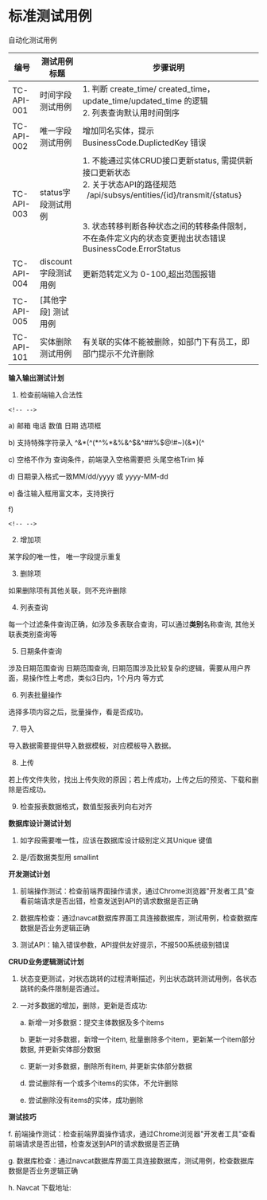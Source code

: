 标准测试用例
============

自动化测试用例

| 编号 | 测试用例标题 | 步骤说明 |
| --------- | ------ | ------ |
| TC-API-001 | 时间字段测试用例      | 1. 判断 create\_time/ created\_time，update\_time/updated\_time 的逻辑 <br> 2. 列表查询默认用时间倒序 <br/> |
| TC-API-002 | 唯一字段测试用例 | 增加同名实体，提示 BusinessCode.DuplictedKey 错误   |
| TC-API-003 | status字段测试用例    | 1. 不能通过实体CRUD接口更新status, 需提供新接口更新状态 <br>2. 关于状态API的路径规范<br>&nbsp;&nbsp;/api/subsys/entities/{id}/transmit/{status}<br/><br/> <br>3. 状态转移判断各种状态之间的转移条件限制，不在条件定义内的状态变更抛出状态错误 BusinessCode.ErrorStatus <br/>  |
| TC-API-004 | discount 字段测试用例 | 更新范转定义为 0-100,超出范围报错     |
| TC-API-005 | \[其他字段\] 测试用例 |                           |
| TC-API-101 | 实体删除测试用例      | 有关联的实体不能被删除，如部门下有员工，即部门提示不允许删除    |

**输入输出测试计划**

1.  检查前端输入合法性

```{=html}
<!-- -->
```
a)  邮箱 电话 数值 日期 选项框

b)  支持特殊字符录入 \^&\*(\^(\*\^%\*&%&\^\$&\^\#\#%\$@!\#\~)(&\*)(\^

c)  空格不作为 查询条件，前端录入空格需要把 头尾空格Trim 掉

d)  日期录入格式一致MM/dd/yyyy 或 yyyy-MM-dd

e)  备注输入框用富文本，支持换行

f)  

```{=html}
<!-- -->
```
2.  增加项

某字段的唯一性， 唯一字段提示重复

3.  删除项

如果删除项有其他关联，则不充许删除

4.  列表查询

每一个过滤条件查询正确，如涉及多表联合查询，可以通过**类别**名称查询,
其他关联表类别查询等

5.  日期条件查询

涉及日期范围查询 日期范围查询,
日期范围涉及比较复杂的逻辑，需要从用户界面，易操作性上考虑，类似3日内，1个月内
等方式

6.  列表批量操作

选择多项内容之后，批量操作，看是否成功。

7.  导入

导入数据需要提供导入数据模板，对应模板导入数据。

8.  上传

若上传文件失败，找出上传失败的原因；若上传成功，上传之后的预览、下载和删除是否成功。

9.  检查报表数据格式，数值型报表列向右对齐

**数据库设计测试计划**

1.  如字段需要唯一性，应该在数据库设计级别定义其Unique 键值

2.  是/否数据类型用 smallint

**开发测试计划**

1.  前端操作测试：检查前端界面操作请求，通过Chrome浏览器"开发者工具"查看前端请求是否出错，检查发送到API的请求数据是否正确

2.  数据库检查：通过navcat数据库界面工具连接数据库，测试用例，检查数据库数据是否业务逻辑正确

3.  测试API：输入错误参数，API提供友好提示，不报500系统级别错误

**CRUD业务逻辑测试计划**

1.  状态变更测试，对状态跳转的过程清晰描述，列出状态跳转测试用例，各状态跳转的条件限制是否通过。

2.  一对多数据的增加，删除，更新是否成功:

    a.  新增一对多数据：提交主体数据及多个items

    b.  更新一对多数据，新增一个item,
        批量删除多个item，更新某一个item部分数据, 并更新实体部分数据

    c.  更新一对多数据，删除所有item, 并更新实体部分数据

    d.  尝试删除有一个或多个items的实体，不允许删除

    e.  尝试删除没有items的实体，成功删除

**测试技巧**

f.  前端操作测试：检查前端界面操作请求，通过Chrome浏览器"开发者工具"查看前端请求是否出错，检查发送到API的请求数据是否正确

g.  数据库检查：通过navcat数据库界面工具连接数据库，测试用例，检查数据库数据是否业务逻辑正确

h.  Navcat 下载地址:
